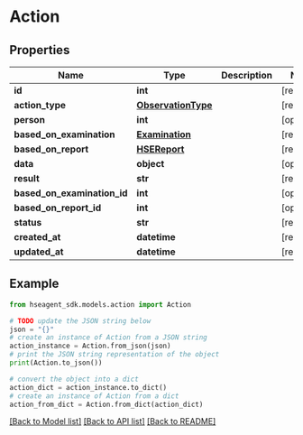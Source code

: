 # Action


## Properties

Name | Type | Description | Notes
------------ | ------------- | ------------- | -------------
**id** | **int** |  | [readonly] 
**action_type** | [**ObservationType**](ObservationType.md) |  | [readonly] 
**person** | **int** |  | [optional] 
**based_on_examination** | [**Examination**](Examination.md) |  | [readonly] 
**based_on_report** | [**HSEReport**](HSEReport.md) |  | [readonly] 
**data** | **object** |  | [optional] 
**result** | **str** |  | [readonly] 
**based_on_examination_id** | **int** |  | [optional] 
**based_on_report_id** | **int** |  | [optional] 
**status** | **str** |  | [readonly] 
**created_at** | **datetime** |  | [readonly] 
**updated_at** | **datetime** |  | [readonly] 

## Example

```python
from hseagent_sdk.models.action import Action

# TODO update the JSON string below
json = "{}"
# create an instance of Action from a JSON string
action_instance = Action.from_json(json)
# print the JSON string representation of the object
print(Action.to_json())

# convert the object into a dict
action_dict = action_instance.to_dict()
# create an instance of Action from a dict
action_from_dict = Action.from_dict(action_dict)
```
[[Back to Model list]](../README.md#documentation-for-models) [[Back to API list]](../README.md#documentation-for-api-endpoints) [[Back to README]](../README.md)


